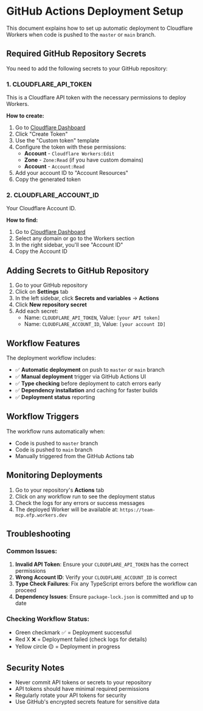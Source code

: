 # GitHub Actions Deployment Setup

This document explains how to set up automatic deployment to Cloudflare Workers when code is pushed to the `master` or `main` branch.

## Required GitHub Repository Secrets

You need to add the following secrets to your GitHub repository:

### 1. CLOUDFLARE_API_TOKEN

This is a Cloudflare API token with the necessary permissions to deploy Workers.

**How to create:**

1. Go to [Cloudflare Dashboard](https://dash.cloudflare.com/profile/api-tokens)
2. Click "Create Token"
3. Use the "Custom token" template
4. Configure the token with these permissions:
   - **Account** - `Cloudflare Workers:Edit`
   - **Zone** - `Zone:Read` (if you have custom domains)
   - **Account** - `Account:Read`
5. Add your account ID to "Account Resources"
6. Copy the generated token

### 2. CLOUDFLARE_ACCOUNT_ID

Your Cloudflare Account ID.

**How to find:**

1. Go to [Cloudflare Dashboard](https://dash.cloudflare.com/)
2. Select any domain or go to the Workers section
3. In the right sidebar, you'll see "Account ID"
4. Copy the Account ID

## Adding Secrets to GitHub Repository

1. Go to your GitHub repository
2. Click on **Settings** tab
3. In the left sidebar, click **Secrets and variables** → **Actions**
4. Click **New repository secret**
5. Add each secret:
   - Name: `CLOUDFLARE_API_TOKEN`, Value: `[your API token]`
   - Name: `CLOUDFLARE_ACCOUNT_ID`, Value: `[your account ID]`

## Workflow Features

The deployment workflow includes:

- ✅ **Automatic deployment** on push to `master` or `main` branch
- ✅ **Manual deployment** trigger via GitHub Actions UI
- ✅ **Type checking** before deployment to catch errors early
- ✅ **Dependency installation** and caching for faster builds
- ✅ **Deployment status** reporting

## Workflow Triggers

The workflow runs automatically when:

- Code is pushed to `master` branch
- Code is pushed to `main` branch
- Manually triggered from the GitHub Actions tab

## Monitoring Deployments

1. Go to your repository's **Actions** tab
2. Click on any workflow run to see the deployment status
3. Check the logs for any errors or success messages
4. The deployed Worker will be available at: `https://team-mcp.efp.workers.dev`

## Troubleshooting

### Common Issues:

1. **Invalid API Token**: Ensure your `CLOUDFLARE_API_TOKEN` has the correct permissions
2. **Wrong Account ID**: Verify your `CLOUDFLARE_ACCOUNT_ID` is correct
3. **Type Check Failures**: Fix any TypeScript errors before the workflow can proceed
4. **Dependency Issues**: Ensure `package-lock.json` is committed and up to date

### Checking Workflow Status:

- Green checkmark ✅ = Deployment successful
- Red X ❌ = Deployment failed (check logs for details)
- Yellow circle 🟡 = Deployment in progress

## Security Notes

- Never commit API tokens or secrets to your repository
- API tokens should have minimal required permissions
- Regularly rotate your API tokens for security
- Use GitHub's encrypted secrets feature for sensitive data
